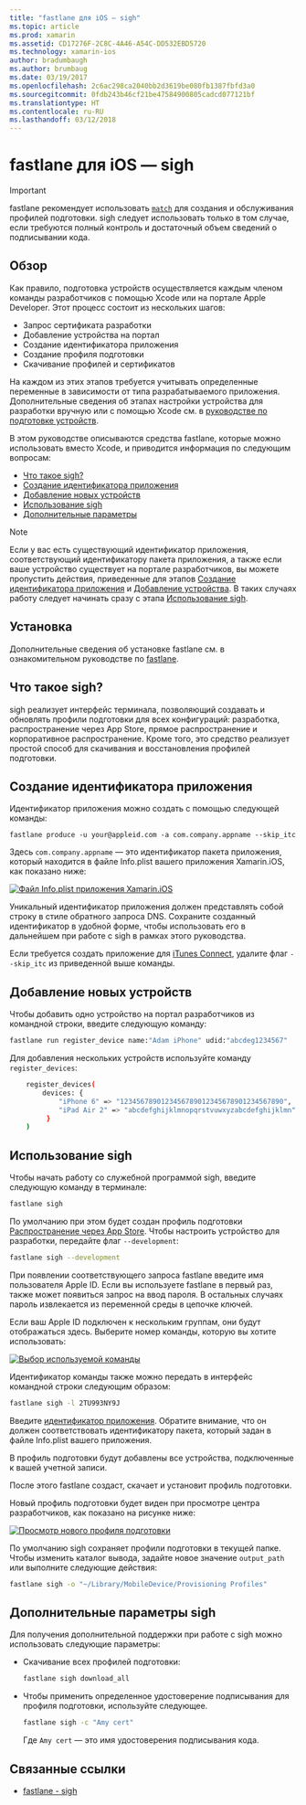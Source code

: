 ```yaml
---
title: "fastlane для iOS — sigh"
ms.topic: article
ms.prod: xamarin
ms.assetid: CD17276F-2C8C-4A46-A54C-DD532EBD5720
ms.technology: xamarin-ios
author: bradumbaugh
ms.author: brumbaug
ms.date: 03/19/2017
ms.openlocfilehash: 2c6ac298ca2040bb2d3619be080fb1387fbfd3a0
ms.sourcegitcommit: 0fdb243b46cf21be47584900805cadcd077121bf
ms.translationtype: HT
ms.contentlocale: ru-RU
ms.lasthandoff: 03/12/2018
---
```

# <a name="fastlane-for-ios--sigh"></a>fastlane для iOS — sigh

> [!IMPORTANT]
> fastlane рекомендует использовать [`match`](~/ios/deploy-test/provisioning/fastlane/match.md) для создания и обслуживания профилей подготовки. sigh следует использовать только в том случае, если требуются полный контроль и достаточный объем сведений о подписывании кода.

## <a name="overview"></a>Обзор

Как правило, подготовка устройств осуществляется каждым членом команды разработчиков с помощью Xcode или на портале Apple Developer. Этот процесс состоит из нескольких шагов:

- Запрос сертификата разработки
- Добавление устройства на портал
- Создание идентификатора приложения
- Создание профиля подготовки
- Скачивание профилей и сертификатов

На каждом из этих этапов требуется учитывать определенные переменные в зависимости от типа разрабатываемого приложения. Дополнительные сведения об этапах настройки устройства для разработки вручную или с помощью Xcode см. в [руководстве по подготовке устройств](~/ios/get-started/installation/device-provisioning/index.md).

В этом руководстве описываются средства fastlane, которые можно использовать вместо Xcode, и приводится информация по следующим вопросам:

- [Что такое sigh?](#whatissigh)
- [Создание идентификатора приложения](#appid)
- [Добавление новых устройств](#newdevices)
- [Использование sigh](#using)
- [Дополнительные параметры](#options)

> [!NOTE]
> Если у вас есть существующий идентификатор приложения, соответствующий идентификатору пакета приложения, а также если ваше устройство существует на портале разработчиков, вы можете пропустить действия, приведенные для этапов [Создание идентификатора приложения](#appid) и [Добавление устройства](#newdevices). В таких случаях работу следует начинать сразу с этапа [Использование sigh](#using).

## <a name="installation"></a>Установка

Дополнительные сведения об установке fastlane см. в ознакомительном руководстве по [fastlane](~/ios/deploy-test/provisioning/fastlane/index.md#Installation).

<a name="whatissigh" />

## <a name="what-is-sigh"></a>Что такое sigh?

sigh реализует интерфейс терминала, позволяющий создавать и обновлять профили подготовки для всех конфигураций: разработка, распространение через App Store, прямое распространение и корпоративное распространение. Кроме того, это средство реализует простой способ для скачивания и восстановления профилей подготовки.

<a name="appid" />

## <a name="creating-an-app-id"></a>Создание идентификатора приложения

Идентификатор приложения можно создать с помощью следующей команды:

    fastlane produce -u your@appleid.com -a com.company.appname --skip_itc

Здесь `com.company.appname` — это идентификатор пакета приложения, который находится в файле Info.plist вашего приложения Xamarin.iOS, как показано ниже:

[![](sigh-images/fastlane-image5.png "Файл Info.plist приложения Xamarin.iOS")](sigh-images/fastlane-image5.png#lightbox)

Уникальный идентификатор приложения должен представлять собой строку в стиле обратного запроса DNS. Сохраните созданный идентификатор в удобной форме, чтобы использовать его в дальнейшем при работе с sigh в рамках этого руководства.

Если требуется создать приложение для [iTunes Connect](~/ios/deploy-test/app-distribution/app-store-distribution/itunesconnect.md), удалите флаг `--skip_itc` из приведенной выше команды.

<a name="newdevices" />

## <a name="adding-new-devices"></a>Добавление новых устройств

Чтобы добавить одно устройство на портал разработчиков из командной строки, введите следующую команду:

```bash
fastlane run register_device name:"Adam iPhone" udid:"abcdeg1234567"
```

Для добавления нескольких устройств используйте команду `register_devices`:

```bash
    register_devices(
        devices: {
            "iPhone 6" => "1234567890123456789012345678901234567890",
            "iPad Air 2" => "abcdefghijklmnopqrstvuwxyzabcdefghijklmn"
         }
    )
```

<a name="using" />

## <a name="using-sigh"></a>Использование sigh

Чтобы начать работу со служебной программой sigh, введите следующую команду в терминале:

```bash
fastlane sigh
```

По умолчанию при этом будет создан профиль подготовки [Распространение через App Store](~/ios/deploy-test/app-distribution/app-store-distribution/index.md). Чтобы настроить устройство для разработки, передайте флаг `--development`:

```bash
fastlane sigh --development
```

При появлении соответствующего запроса fastlane введите имя пользователя Apple ID. Если вы используете fastlane в первый раз, также может появиться запрос на ввод пароля. В остальных случаях пароль извлекается из переменной среды в цепочке ключей.

Если ваш Apple ID подключен к нескольким группам, они будут отображаться здесь. Выберите номер команды, которую вы хотите использовать:

[![](sigh-images/fastlane-image2.png "Выбор используемой команды")](sigh-images/fastlane-image2.png#lightbox)

Идентификатор команды также можно передать в интерфейс командной строки следующим образом:

```bash
fastlane sigh -l 2TU993NY9J
```

Введите [идентификатор приложения](#appid). Обратите внимание, что он должен соответствовать идентификатору пакета, который задан в файле Info.plist вашего приложения.

В профиль подготовки будут добавлены все устройства, подключенные к вашей учетной записи.

После этого fastlane создаст, скачает и установит профиль подготовки.

Новый профиль подготовки будет виден при просмотре центра разработчиков, как показано на рисунке ниже:

[![](sigh-images/fastlane-image10.png "Просмотр нового профиля подготовки")](sigh-images/fastlane-image10.png#lightbox)

По умолчанию sigh сохраняет профили подготовки в текущей папке. Чтобы изменить каталог вывода, задайте новое значение `output_path` или выполните следующие действия:

```bash
fastlane sigh -o "~/Library/MobileDevice/Provisioning Profiles"
```

<a name="options" />

## <a name="sigh-additional-options"></a>Дополнительные параметры sigh

Для получения дополнительной поддержки при работе с sigh можно использовать следующие параметры:

- Скачивание всех профилей подготовки:

    ```bash
    fastlane sigh download_all
    ```

- Чтобы применить определенное удостоверение подписывания для профиля подготовки, используйте следующее.

    ```bash
    fastlane sigh -c "Amy cert"
    ```
    
    Где `Amy cert` — это имя удостоверения подписывания кода.


## <a name="related-links"></a>Связанные ссылки

- [fastlane - sigh](https://github.com/fastlane/fastlane/tree/master/sigh#readme)
